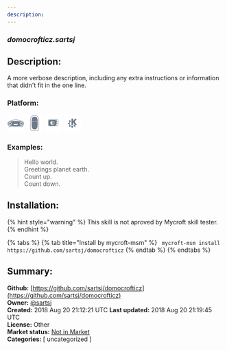 ```yaml
---
description: 
---
```


### _domocrofticz.sartsj_  
## Description:  
A more verbose description, including any extra instructions or
information that didn't fit in the one line.  
  
### Platform:  
 ![Mark I](../.gitbook/assets/mark-1-icon.png)  ![Mark II](../.gitbook/assets/mark-2-icon.png)  ![Picroft](../.gitbook/assets/picroft-icon.png)  ![plasmoid](../.gitbook/assets/kde.png)   
### Examples:  
> Hello world.  
> Greetings planet earth.  
> Count up.  
> Count down.  
  
## Installation:  
{% hint style="warning" %}
This skill is not aproved by Mycroft skill tester.
{% endhint %}
    
{% tabs %}
{% tab title="Install by mycroft-msm" %}
``` mycroft-msm install https://github.com/sartsj/domocrofticz```
{% endtab %}
  {% endtabs %}
    
## Summary:  
**Github:** [https://github.com/sartsj/domocrofticz](https://github.com/sartsj/domocrofticz)  
**Owner:** [@sartsj](https://github.com/sartsj)  
**Created:** 2018 Aug 20 21:12:21 UTC  **Last updated:** 2018 Aug 20 21:19:45 UTC  
**License:** Other  
**Market status:** [Not in Market](https://market.mycroft.ai/skill/)  
**Categories:** [ uncategorized ]   

